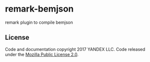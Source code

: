 # remark-bemjson
remark plugin to compile bemjson

License
-------

Code and documentation copyright 2017 YANDEX LLC. Code released under the [Mozilla Public License 2.0](LICENSE.txt).
